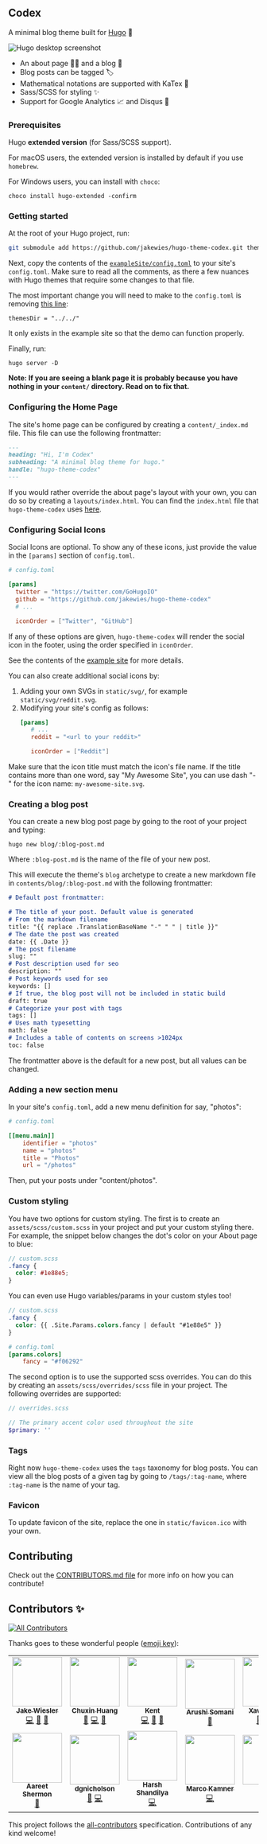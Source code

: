 ## Codex

A minimal blog theme built for [Hugo](https://gohugo.io/) 🍜

![Hugo desktop screenshot](/images/screenshot.png)

- An about page 👋🏻 and a blog 📝
- Blog posts can be tagged 🏷
- Mathematical notations are supported with KaTex 📐
- Sass/SCSS for styling ✨
- Support for Google Analytics 📈 and Disqus 💬

### Prerequisites

Hugo **extended version** (for Sass/SCSS support).

For macOS users, the extended version is installed by default if you use `homebrew`.

For Windows users, you can install with `choco`:
```
choco install hugo-extended -confirm
```

### Getting started

At the root of your Hugo project, run:

```bash
git submodule add https://github.com/jakewies/hugo-theme-codex.git themes/hugo-theme-codex
```

Next, copy the contents of the [`exampleSite/config.toml`](https://github.com/jakewies/hugo-theme-codex/blob/master/exampleSite/config.toml) to your site's `config.toml`. Make sure to read all the comments, as there a few nuances with Hugo themes that require some changes to that file.

The most important change you will need to make to the `config.toml` is removing [this line](https://github.com/jakewies/hugo-theme-codex/blob/master/exampleSite/config.toml#L2):

```
themesDir = "../../" 
```

It only exists in the example site so that the demo can function properly.

Finally, run:

```
hugo server -D 
```

**Note: If you are seeing a blank page it is probably because you have nothing in your `content/` directory. Read on to fix that.**

### Configuring the Home Page

The site's home page can be configured by creating a `content/_index.md` file. This file can use the following frontmatter:

```md
---
heading: "Hi, I'm Codex"
subheading: "A minimal blog theme for hugo."
handle: "hugo-theme-codex"
---
```

If you would rather override the about page's layout with your own, you can do so by creating a `layouts/index.html`. You can find the `index.html` file that `hugo-theme-codex` uses [here](https://github.com/jakewies/hugo-theme-codex/blob/master/layouts/index.html).

### Configuring Social Icons

Social Icons are optional. To show any of these icons, just provide the value in the `[params]` section of `config.toml`.

```toml
# config.toml

[params]
  twitter = "https://twitter.com/GoHugoIO"
  github = "https://github.com/jakewies/hugo-theme-codex"
  # ...

  iconOrder = ["Twitter", "GitHub"]
```

If any of these options are given, `hugo-theme-codex` will render the social icon in the footer, using the order specified in `iconOrder`.

See the contents of the [example site](https://github.com/jakewies/hugo-theme-codex/tree/master/exampleSite) for more details.

You can also create additional social icons by:
1. Adding your own SVGs in `static/svg/`, for example `static/svg/reddit.svg`.
2. Modifying your site's config as follows:
   ```toml
   [params]
      # ...
      reddit = "<url to your reddit>"
   
      iconOrder = ["Reddit"]
   ```

Make sure that the icon title must match the icon's file name. If the title contains more than one word, say "My Awesome Site",
you can use dash "-" for the icon name: `my-awesome-site.svg`. 

### Creating a blog post

You can create a new blog post page by going to the root of your project and typing:

```
hugo new blog/:blog-post.md
```

Where `:blog-post.md` is the name of the file of your new post. 

This will execute the theme's `blog` archetype to create a new markdown file in `contents/blog/:blog-post.md` with the following frontmatter:

```md
# Default post frontmatter:

# The title of your post. Default value is generated
# From the markdown filename
title: "{{ replace .TranslationBaseName "-" " " | title }}"
# The date the post was created
date: {{ .Date }}
# The post filename
slug: ""
# Post description used for seo
description: ""
# Post keywords used for seo
keywords: []
# If true, the blog post will not be included in static build
draft: true
# Categorize your post with tags
tags: []
# Uses math typesetting
math: false
# Includes a table of contents on screens >1024px
toc: false
```

The frontmatter above is the default for a new post, but all values can be changed.

### Adding a new section menu

In your site's `config.toml`, add a new menu definition for say, "photos":
```toml
# config.toml

[[menu.main]]
    identifier = "photos"
    name = "photos"
    title = "Photos"
    url = "/photos"
```

Then, put your posts under "content/photos". 

### Custom styling

You have two options for custom styling. The first is to create an `assets/scss/custom.scss` in your project and put your custom styling there. For example, the snippet below changes the dot's color on your About page to blue:

```scss
// custom.scss
.fancy {
  color: #1e88e5;
}
```

You can even use Hugo variables/params in your custom styles too!

```scss
// custom.scss
.fancy {
  color: {{ .Site.Params.colors.fancy | default "#1e88e5" }}
}
```

```toml
# config.toml
[params.colors]
    fancy = "#f06292"
```

The second option is to use the supported scss overrides. You can do this by creating an `assets/scss/overrides/scss` file in your project. The following overrides are supported:

```scss
// overrides.scss

// The primary accent color used throughout the site
$primary: ''
```

### Tags

Right now `hugo-theme-codex` uses the `tags` taxonomy for blog posts. You can view all the blog posts of a given tag by going to `/tags/:tag-name`, where `:tag-name` is the name of your tag.

### Favicon

To update favicon of the site, replace the one in `static/favicon.ico` with your own.

## Contributing

Check out the [CONTRIBUTORS.md file](https://github.com/jakewies/hugo-theme-codex/blob/master/CONTRIBUTING.md) for more info on how you can contribute!

## Contributors ✨

<!-- ALL-CONTRIBUTORS-BADGE:START - Do not remove or modify this section -->
[![All Contributors](https://img.shields.io/badge/all_contributors-13-orange.svg?style=flat-square)](#contributors-)
<!-- ALL-CONTRIBUTORS-BADGE:END -->

Thanks goes to these wonderful people ([emoji key](https://allcontributors.org/docs/en/emoji-key)):

<!-- ALL-CONTRIBUTORS-LIST:START - Do not remove or modify this section -->
<!-- prettier-ignore-start -->
<!-- markdownlint-disable -->
<table>
  <tr>
    <td align="center"><a href="https://www.jakewiesler.com"><img src="https://avatars1.githubusercontent.com/u/12075916?v=4" width="100px;" alt=""/><br /><sub><b>Jake Wiesler</b></sub></a><br /><a href="https://github.com/jakewies/hugo-theme-codex/commits?author=jakewies" title="Code">💻</a> <a href="#design-jakewies" title="Design">🎨</a> <a href="https://github.com/jakewies/hugo-theme-codex/commits?author=jakewies" title="Documentation">📖</a></td>
    <td align="center"><a href="https://www.chuxinhuang.com/"><img src="https://avatars2.githubusercontent.com/u/30974572?v=4" width="100px;" alt=""/><br /><sub><b>Chuxin Huang</b></sub></a><br /><a href="https://github.com/jakewies/hugo-theme-codex/commits?author=chuxinh" title="Documentation">📖</a> <a href="https://github.com/jakewies/hugo-theme-codex/commits?author=chuxinh" title="Code">💻</a> <a href="#design-chuxinh" title="Design">🎨</a></td>
    <td align="center"><a href="https://kentnek.com"><img src="https://avatars1.githubusercontent.com/u/7024160?v=4" width="100px;" alt=""/><br /><sub><b>Kent</b></sub></a><br /><a href="https://github.com/jakewies/hugo-theme-codex/commits?author=kentnek" title="Code">💻</a> <a href="https://github.com/jakewies/hugo-theme-codex/commits?author=kentnek" title="Documentation">📖</a> <a href="#design-kentnek" title="Design">🎨</a></td>
    <td align="center"><a href="https://github.com/somaniarushi"><img src="https://avatars3.githubusercontent.com/u/54224195?v=4" width="100px;" alt=""/><br /><sub><b>Arushi Somani</b></sub></a><br /><a href="https://github.com/jakewies/hugo-theme-codex/commits?author=somaniarushi" title="Documentation">📖</a></td>
    <td align="center"><a href="https://github.com/xvallspl"><img src="https://avatars0.githubusercontent.com/u/867299?v=4" width="100px;" alt=""/><br /><sub><b>Xavier Valls</b></sub></a><br /><a href="https://github.com/jakewies/hugo-theme-codex/commits?author=xvallspl" title="Documentation">📖</a> <a href="https://github.com/jakewies/hugo-theme-codex/commits?author=xvallspl" title="Code">💻</a> <a href="#design-xvallspl" title="Design">🎨</a></td>
    <td align="center"><a href="https://github.com/pyvain"><img src="https://avatars3.githubusercontent.com/u/2924494?v=4" width="100px;" alt=""/><br /><sub><b>Pyvain</b></sub></a><br /><a href="https://github.com/jakewies/hugo-theme-codex/commits?author=pyvain" title="Code">💻</a> <a href="https://github.com/jakewies/hugo-theme-codex/commits?author=pyvain" title="Documentation">📖</a></td>
    <td align="center"><a href="http://jlebar.com"><img src="https://avatars1.githubusercontent.com/u/150663?v=4" width="100px;" alt=""/><br /><sub><b>Justin Lebar</b></sub></a><br /><a href="https://github.com/jakewies/hugo-theme-codex/commits?author=jlebar" title="Code">💻</a></td>
  </tr>
  <tr>
    <td align="center"><a href="https://www.aareet.com"><img src="https://avatars1.githubusercontent.com/u/33654?v=4" width="100px;" alt=""/><br /><sub><b>Aareet Shermon</b></sub></a><br /><a href="#design-aareet" title="Design">🎨</a></td>
    <td align="center"><a href="https://github.com/dgnicholson"><img src="https://avatars1.githubusercontent.com/u/6208288?v=4" width="100px;" alt=""/><br /><sub><b>dgnicholson</b></sub></a><br /><a href="#design-dgnicholson" title="Design">🎨</a> <a href="https://github.com/jakewies/hugo-theme-codex/commits?author=dgnicholson" title="Code">💻</a></td>
    <td align="center"><a href="https://msfjarvis.dev"><img src="https://avatars0.githubusercontent.com/u/13348378?v=4" width="100px;" alt=""/><br /><sub><b>Harsh Shandilya</b></sub></a><br /><a href="https://github.com/jakewies/hugo-theme-codex/commits?author=msfjarvis" title="Code">💻</a></td>
    <td align="center"><a href="https://twitter.com/ProfessorLogout"><img src="https://avatars3.githubusercontent.com/u/13572444?v=4" width="100px;" alt=""/><br /><sub><b>Marco Kamner</b></sub></a><br /><a href="https://github.com/jakewies/hugo-theme-codex/commits?author=ProfessorLogout" title="Code">💻</a></td>
    <td align="center"><a href="https://ewen.io/"><img src="https://avatars3.githubusercontent.com/u/10872821?v=4" width="100px;" alt=""/><br /><sub><b>ewen</b></sub></a><br /><a href="https://github.com/jakewies/hugo-theme-codex/commits?author=ewenme" title="Code">💻</a></td>
    <td align="center"><a href="https://github.com/SanchithHegde"><img src="https://avatars2.githubusercontent.com/u/22217505?v=4" width="100px;" alt=""/><br /><sub><b>Sanchith Hegde</b></sub></a><br /><a href="https://github.com/jakewies/hugo-theme-codex/commits?author=SanchithHegde" title="Code">💻</a> <a href="https://github.com/jakewies/hugo-theme-codex/commits?author=SanchithHegde" title="Documentation">📖</a></td>
  </tr>
</table>

<!-- markdownlint-enable -->
<!-- prettier-ignore-end -->
<!-- ALL-CONTRIBUTORS-LIST:END -->

This project follows the [all-contributors](https://github.com/all-contributors/all-contributors) specification. Contributions of any kind welcome!
